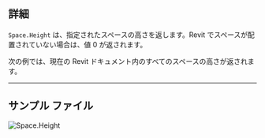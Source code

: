 ## 詳細
`Space.Height` は、指定されたスペースの高さを返します。Revit でスペースが配置されていない場合は、値 0 が返されます。

次の例では、現在の Revit ドキュメント内のすべてのスペースの高さが返されます。
___
## サンプル ファイル

![Space.Height](./Revit.Elements.Space.Height_img.jpg)
